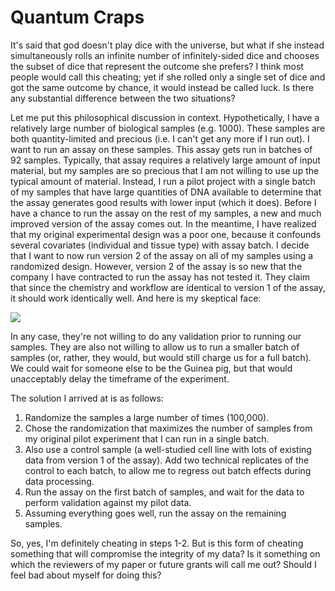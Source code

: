 # Quantum Craps

It's said that god doesn't play dice with the universe, but what if she instead simultaneously rolls an infinite number of infinitely-sided dice and chooses the subset of dice that represent the outcome she prefers? I think most people would call this cheating; yet if she rolled only a single set of dice and got the same outcome by chance, it would instead be called luck. Is there any substantial difference between the two situations?

Let me put this philosophical discussion in context. Hypothetically, I have a relatively large number of biological samples (e.g. 1000). These samples are both quantity-limited and precious (i.e. I can't get any more if I run out). I want to run an assay on these samples. This assay gets run in batches of 92 samples. Typically, that assay requires a relatively large amount of input material, but my samples are so precious that I am not willing to use up the typical amount of material. Instead, I run a pilot project with a single batch of my samples that have large quantities of DNA available to determine that the assay generates good results with lower input (which it does). Before I have a chance to run the assay on the rest of my samples, a new and much improved version of the assay comes out. In the meantime, I have realized that my original experimental design was a poor one, because it confounds several covariates (individual and tissue type) with assay batch. I decide that I want to now run version 2 of the assay on all of my samples using a randomized design. However, version 2 of the assay is so new that the company I have contracted to run the assay has not tested it. They claim that since the chemistry and workflow are identical to version 1 of the assay, it should work identically well. And here is my skeptical face: 

![](https://freethinku.com/experience/wp-content/uploads/2013/09/skeptical-baby.jpg)

In any case, they're not willing to do any validation prior to running our samples. They are also not willing to allow us to run a smaller batch of samples (or, rather, they would, but would still charge us for a full batch). We could wait for someone else to be the Guinea pig, but that would unacceptably delay the timeframe of the experiment.

The solution I arrived at is as follows:

1. Randomize the samples a large number of times (100,000).
2. Chose the randomization that maximizes the number of samples from my original pilot experiment that I can run in a single batch.
3. Also use a control sample (a well-studied cell line with lots of existing data from version 1 of the assay). Add two technical replicates of the control to each batch, to allow me to regress out batch effects during data processing.
4. Run the assay on the first batch of samples, and wait for the data to perform validation against my pilot data.
5. Assuming everything goes well, run the assay on the remaining samples.

So, yes, I'm definitely cheating in steps 1-2. But is this form of cheating something that will compromise the integrity of my data? Is it something on which the reviewers of my paper or future grants will call me out? Should I feel bad about myself for doing this?